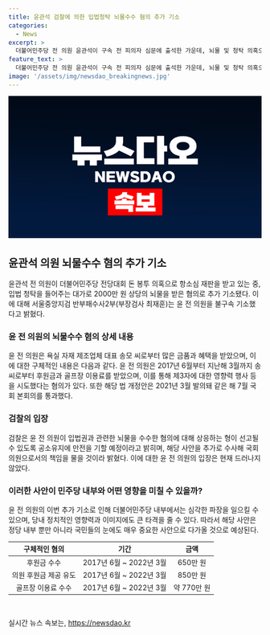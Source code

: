 ```yaml
---
title: 윤관석 검찰에 의한 입법청탁 뇌물수수 혐의 추가 기소
categories:
  - News
excerpt: >
  더불어민주당 전 의원 윤관석이 구속 전 피의자 심문에 출석한 가운데, 뇌물 및 청탁 의혹으로 추가 기소됐다. 검찰은 송모 씨로부터 대량의 금품을 받고 입법 청탁을 받은 혐의를 밝혔으며, 이와 관련한 형량은 심각한 수준일 것으로 보인다. 이전에도 민주당 돈봉투 사건과 관련된 구속 기소를 받았던 윤 전 의원의 범죄 행위가 다시 도마 위에 올라왔다.
feature_text: >
  더불어민주당 전 의원 윤관석이 구속 전 피의자 심문에 출석한 가운데, 뇌물 및 청탁 의혹으로 추가 기소됐다. 검찰은 송모 씨로부터 대량의 금품을 받고 입법 청탁을 받은 혐의를 밝혔으며, 이와 관련한 형량은 심각한 수준일 것으로 보인다. 이전에도 민주당 돈봉투 사건과 관련된 구속 기소를 받았던 윤 전 의원의 범죄 행위가 다시 도마 위에 올라왔다.
image: '/assets/img/newsdao_breakingnews.jpg'
---
```


<p><img src="/assets/img/newsdao_breakingnews.jpg" alt="koreaapp 속보" /></p>

<h2 data-ke-size="size26">윤관석 의원 뇌물수수 혐의 추가 기소</h2>

<p data-ke-size="size16">윤관석 전 의원이 더불어민주당 전당대회 돈 봉투 의혹으로 항소심 재판을 받고 있는 중, 입법 청탁을 들어주는 대가로 2000만 원 상당의 뇌물을 받은 혐의로 추가 기소됐다. 이에 대해 서울중앙지검 반부패수사2부(부장검사 최재훈)는 윤 전 의원을 불구속 기소했다고 밝혔다.</p>

<h3 data-ke-size="size24">윤 전 의원의 뇌물수수 혐의 상세 내용</h3>

<p data-ke-size="size16">윤 전 의원은 욕실 자재 제조업체 대표 송모 씨로부터 많은 금품과 혜택을 받았으며, 이에 대한 구체적인 내용은 다음과 같다. 윤 전 의원은 2017년 6월부터 지난해 3월까지 송 씨로부터 후원금과 골프장 이용료를 받았으며, 이를 통해 제3자에 대한 영향력 행사 등을 시도했다는 혐의가 있다. 또한 해당 법 개정안은 2021년 3월 발의돼 같은 해 7월 국회 본회의를 통과했다.</p>

<h3 data-ke-size="size24">검찰의 입장</h3>

<p data-ke-size="size16">검찰은 윤 전 의원이 입법권과 관련한 뇌물을 수수한 혐의에 대해 상응하는 형이 선고될 수 있도록 공소유지에 만전을 기할 예정이라고 밝히며, 해당 사안을 추가로 수사해 국회의원으로서의 책임을 물을 것이라 밝혔다. 이에 대한 윤 전 의원의 입장은 현재 드러나지 않았다.</p>

<h3 data-ke-size="size24">이러한 사안이 민주당 내부와 어떤 영향을 미칠 수 있을까?</h3>

<p data-ke-size="size16">윤 전 의원의 이번 추가 기소로 인해 더불어민주당 내부에서는 심각한 파장을 일으킬 수 있으며, 당내 정치적인 영향력과 이미지에도 큰 타격을 줄 수 있다. 따라서 해당 사안은 정당 내부 뿐만 아니라 국민들의 눈에도 매우 중요한 사안으로 다가올 것으로 예상된다.</p>

<table>
    <thead>
        <tr>
            <th style="text-align: center;">구체적인 혐의</th>
            <th style="text-align: center;">기간</th>
            <th style="text-align: center;">금액</th>
        </tr>
    </thead>
    <tbody>
        <tr>
            <td style="text-align: center;">후원금 수수</td>
            <td style="text-align: center;">2017년 6월 ~ 2022년 3월</td>
            <td style="text-align: center;">650만 원</td>
        </tr>
        <tr>
            <td style="text-align: center;">의원 후원금 제공 유도</td>
            <td style="text-align: center;">2017년 6월 ~ 2022년 3월</td>
            <td style="text-align: center;">850만 원</td>
        </tr>
        <tr>
            <td style="text-align: center;">골프장 이용료 수수</td>
            <td style="text-align: center;">2017년 6월 ~ 2022년 3월</td>
            <td style="text-align: center;">약 770만 원</td>
        </tr>
    </tbody>
</table>

<p data-ke-size="size16">&nbsp;</p>
실시간 뉴스 속보는, <a href="https://newsdao.kr" rel="dofollow">https://newsdao.kr</a>


